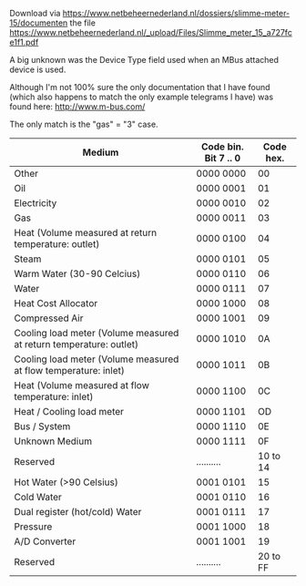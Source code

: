 Download via
https://www.netbeheernederland.nl/dossiers/slimme-meter-15/documenten
the file
https://www.netbeheernederland.nl/_upload/Files/Slimme_meter_15_a727fce1f1.pdf


A big unknown was the Device Type field used when an MBus attached device is used.

Although I'm not 100% sure the only documentation that I have found (which also happens to match the only example telegrams I have) was found here: http://www.m-bus.com/

The only match is the "gas" = "3" case.

| Medium | Code bin. Bit 7 .. 0 | Code hex. |
| --- | --- | --- |
|Other | 0000 0000 |00
|Oil|0000 0001|01
|Electricity|0000 0010|02
|Gas|0000 0011|03
|Heat (Volume measured at return temperature: outlet)|0000 0100|04
|Steam|0000 0101|05
|Warm Water (30-90 Celcius)|0000 0110|06
|Water|0000 0111|07
|Heat Cost Allocator|0000 1000|08
|Compressed Air|0000 1001|09
|Cooling load meter (Volume measured at return temperature: outlet)|0000 1010|0A
|Cooling load meter (Volume measured at flow temperature: inlet)|0000 1011|0B
|Heat (Volume measured at flow temperature: inlet)|0000 1100|0C
|Heat / Cooling load meter|0000 1101|OD
|Bus / System|0000 1110|0E
|Unknown Medium|0000 1111|0F
|Reserved|..........|10 to 14
|Hot Water (>90 Celsius)|0001 0101|15
|Cold Water|0001 0110|16
|Dual register (hot/cold) Water|0001 0111|17
|Pressure|0001 1000|18
|A/D Converter|0001 1001|19
|Reserved|..........|20 to FF

<!--
    Copyright 2019 Niels Basjes

    Licensed under the Apache License, Version 2.0 (the "License");
    you may not use this file except in compliance with the License.
    You may obtain a copy of the License at

        https://www.apache.org/licenses/LICENSE-2.0

    Unless required by applicable law or agreed to in writing, software
    distributed under the License is distributed on an "AS IS" BASIS,
    WITHOUT WARRANTIES OR CONDITIONS OF ANY KIND, either express or implied.
    See the License for the specific language governing permissions and
    limitations under the License.
-->
